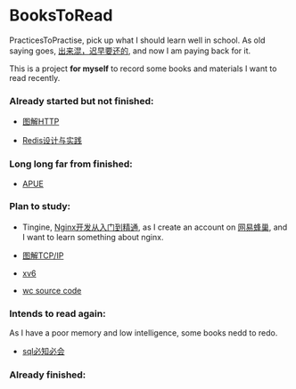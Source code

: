 # BooksToRead

PracticesToPractise, pick up what I should learn well in school. As old saying goes, [出来混，迟早要还的](http://img31.mtime.cn/CMS/Gallery/2012/11/04/135111.99760996_900.jpg), and now I am paying back for it.

This is a project **for myself** to record some books and materials I want to read recently.

### Already started but not finished:

* [图解HTTP](http://book.douban.com/subject/25863515/)

* [Redis设计与实践](http://book.douban.com/subject/25900156/)


### Long long far from finished:
* [APUE](http://book.douban.com/subject/1788421/)


### Plan to study:
* Tingine, [Nginx开发从入门到精通](http://tengine.taobao.org/book/index.html), as I create an account on [网易蜂巢](https://c.163.com), and I want to learn something about nginx.

* [图解TCP/IP](http://book.douban.com/subject/24737674/)

* [xv6](https://pdos.csail.mit.edu/6.828/2011/xv6.html)

* [wc source code](https://www.gnu.org/software/cflow/manual/html_node/Source-of-wc-command.html)

### Intends to read again:
As I have a poor memory and low intelligence, some books nedd to redo.

* [sql必知必会](http://book.douban.com/subject/2124377/)

### Already finished:
